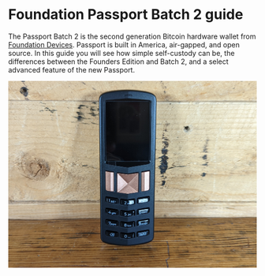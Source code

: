 # Foundation Passport Batch 2 guide
The Passport Batch 2 is the second generation Bitcoin hardware wallet from [Foundation Devices](https://foundationdevices.com/). Passport is built in America, air-gapped, and open source. In this guide you will see how simple self-custody can be, the differences between the Founders Edition and Batch 2, and a select advanced feature of the new Passport.  

![](assets/unboxing09.jpg)
